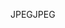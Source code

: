 <span data-ttu-id="2d995-101">JPEG</span><span class="sxs-lookup"><span data-stu-id="2d995-101">JPEG</span></span>